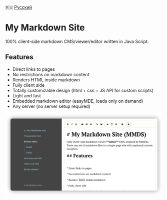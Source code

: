 :ru: [Русский](https://girobusan.github.io/mmds/#!index.ru.md)

# My Markdown Site

100% client-side markdown CMS/viewer/editor written in Java Script.

## Features

* Direct links to pages
* No restrictions on markdown content 
* Renders HTML inside markdown
* Fully client side 
* Totally customizable design (html + css + JS API for custom scripts)
* Light and fast 
* Embedded markdown editor (easyMDE, loads only on demand) 
* Any server (no server setup required)

![Screenshot](docs/screen.png)
